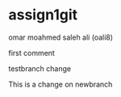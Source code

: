 # assign1git
omar moahmed saleh ali (oali8)

first comment 

testbranch change

This is a change on newbranch
